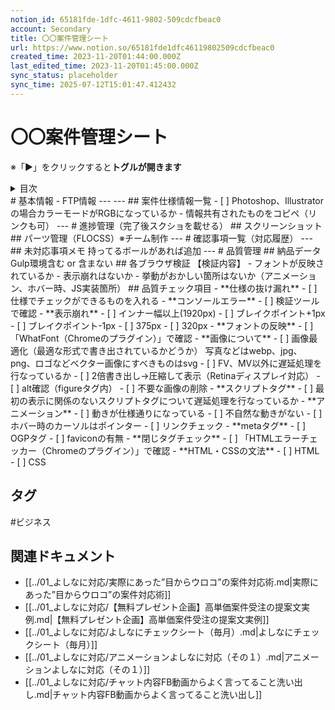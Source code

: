 ```yaml
---
notion_id: 65181fde-1dfc-4611-9802-509cdcfbeac0
account: Secondary
title: 〇〇案件管理シート
url: https://www.notion.so/65181fde1dfc46119802509cdcfbeac0
created_time: 2023-11-20T01:44:00.000Z
last_edited_time: 2023-11-20T01:45:00.000Z
sync_status: placeholder
sync_time: 2025-07-12T15:01:47.412432
---
```

# 〇〇案件管理シート

※「▶︎」をクリックすると**トグルが開きます**
<details>
<summary>目次</summary>
</details>
# 基本情報
- FTP情報
---
---
## 案件仕様情報一覧
- [ ]  Photoshop、Illustratorの場合カラーモードがRGBになっているか
- 情報共有されたものをコピペ（リンクも可）
---
# 進捗管理（完了後スクショを載せる）
## スクリーンショット
## パーツ管理（FLOCSS）※チーム制作
---
# 確認事項一覧（対応履歴）
---
## 未対応事項メモ
持ってるボールがあれば追加
---
# 品質管理
## 納品データ
Gulp環境含む or 含まない
## 各ブラウザ検証
【検証内容】
- フォントが反映されているか
- 表示崩れはないか
- 挙動がおかしい箇所はないか（アニメーション、ホバー時、JS実装箇所）
## 品質チェック項目
- **仕様の抜け漏れ**
  - [ ] 仕様でチェックができるものを入れる
- **コンソールエラー**
  - [ ] 検証ツールで確認
- **表示崩れ**
  - [ ] インナー幅以上(1920px)
  - [ ] ブレイクポイント+1px
  - [ ] ブレイクポイント-1px
  - [ ] 375px
  - [ ] 320px
- **フォントの反映**
  - [ ] 「WhatFont（Chromeのプラグイン）」で確認
- **画像について**
  - [ ] 画像最適化（最適な形式で書き出されているかどうか）
写真などはwebp、jpg、png、ロゴなどベクター画像にすべきものはsvg
  - [ ] FV、MV以外に遅延処理を行なっているか
  - [ ] 2倍書き出し→圧縮して表示（Retinaディスプレイ対応）
  - [ ] alt確認（figureタグ内）
  - [ ] 不要な画像の削除
- **スクリプトタグ**
  - [ ] 最初の表示に関係のないスクリプトタグについて遅延処理を行なっているか
- **アニメーション**
  - [ ] 動きが仕様通りになっている
  - [ ] 不自然な動きがない
  - [ ] ホバー時のカーソルはポインター
  - [ ] リンクチェック
- **metaタグ**
  - [ ] OGPタグ
  - [ ] faviconの有無
- **閉じタグチェック**
  - [ ] 「HTMLエラーチェッカー（Chromeのプラグイン）」で確認
- **HTML・CSSの文法**
  - [ ] HTML
  - [ ] CSS

## タグ

#ビジネス 

## 関連ドキュメント

- [[../01_よしなに対応/実際にあった”目からウロコ”の案件対応術.md|実際にあった”目からウロコ”の案件対応術]]
- [[../01_よしなに対応/【無料プレゼント企画】高単価案件受注の提案文実例.md|【無料プレゼント企画】高単価案件受注の提案文実例]]
- [[../01_よしなに対応/よしなにチェックシート（毎月）.md|よしなにチェックシート（毎月）]]
- [[../01_よしなに対応/アニメーションよしなに対応（その１）.md|アニメーションよしなに対応（その１）]]
- [[../01_よしなに対応/チャット内容FB動画からよく言ってること洗い出し.md|チャット内容FB動画からよく言ってること洗い出し]]
